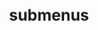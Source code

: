 ---
layout: page
title: submenus
nav: true
nav_order: 6
dropdown: true
children: 
    - title: projects
      permalink: /projects/
    # - title: publications
    #   permalink: /publications/
---
